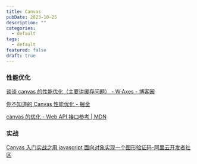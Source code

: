```yaml
---
title: Canvas
pubDate: 2023-10-25
description: ""
categories:
  - default
tags:
  - default
featured: false
draft: true
---
```


### 性能优化

[谈谈 canvas 的性能优化（主要讲缓存问题） - W·Axes - 博客园](https://www.cnblogs.com/axes/p/3567364.html)

[你不知道的 Canvas 性能优化 - 掘金](https://juejin.cn/post/7042504911908503566)

[canvas 的优化 - Web API 接口参考 | MDN](https://developer.mozilla.org/zh-CN/docs/Web/API/Canvas_API/Tutorial/Optimizing_canvas)

### 实战

[Canvas 入门实战之用 javascript 面向对象实现一个图形验证码-阿里云开发者社区](https://developer.aliyun.com/article/904703)
